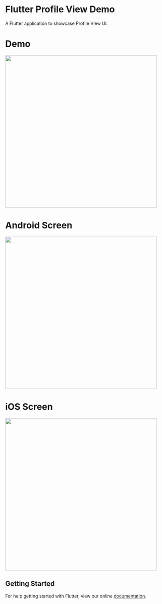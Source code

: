 # Flutter Profile View Demo

A Flutter application to showcase Profile View UI.

# Demo
<img height="480px" src="https://github.com/flutter-devs/flutter_profileview_demo/blob/master/screens/demo.gif">



# Android Screen
<img height="480px" src="https://github.com/flutter-devs/flutter_profileview_demo/blob/master/screens/Android1.jpg"> 


# iOS Screen
<img height="480px" src="https://github.com/flutter-devs/flutter_profileview_demo/blob/master/screens/iPhone1.jpg"> 



## Getting Started

For help getting started with Flutter, view our online
[documentation](https://flutter.io/).

